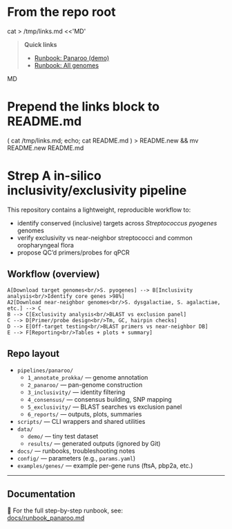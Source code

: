 # From the repo root
cat > /tmp/links.md <<'MD'
> **Quick links**
> - [Runbook: Panaroo (demo)](docs/runbook_panaroo.md)
> - [Runbook: All genomes](docs/runbook_panaroo_Strep_A_All_Genomes_Analysis.md)

MD

# Prepend the links block to README.md
( cat /tmp/links.md; echo; cat README.md ) > README.new && mv README.new README.md

# Strep A in-silico inclusivity/exclusivity pipeline

This repository contains a lightweight, reproducible workflow to:
- identify conserved (inclusive) targets across *Streptococcus pyogenes* genomes
- verify exclusivity vs near-neighbor streptococci and common oropharyngeal flora
- propose QC’d primers/probes for qPCR

## Workflow (overview)

    A[Download target genomes<br/>S. pyogenes] --> B[Inclusivity analysis<br/>Identify core genes >98%]
    A2[Download near-neighbor genomes<br/>S. dysgalactiae, S. agalactiae, etc.] --> C
    B --> C[Exclusivity analysis<br/>BLAST vs exclusion panel]
    C --> D[Primer/probe design<br/>Tm, GC, hairpin checks]
    D --> E[Off-target testing<br/>BLAST primers vs near-neighbor DB]
    E --> F[Reporting<br/>Tables + plots + summary]

## Repo layout

- `pipelines/panaroo/`
  - `1_annotate_prokka/` — genome annotation
  - `2_panaroo/` — pan-genome construction
  - `3_inclusivity/` — identity filtering
  - `4_consensus/` — consensus building, SNP mapping
  - `5_exclusivity/` — BLAST searches vs exclusion panel
  - `6_reports/` — outputs, plots, summaries
- `scripts/` — CLI wrappers and shared utilities
- `data/`
  - `demo/` — tiny test dataset
  - `results/` — generated outputs (ignored by Git)
- `docs/` — runbooks, troubleshooting notes
- `config/` — parameters (e.g., `params.yaml`)
- `examples/genes/` — example per-gene runs (ftsA, pbp2a, etc.)

---

## Documentation

📄 For the full step-by-step runbook, see:  
[docs/runbook_panaroo.md](docs/runbook_panaroo.md)
